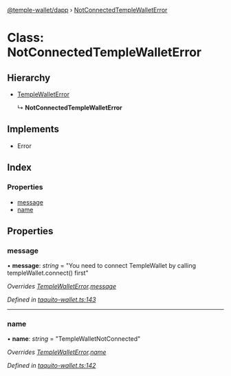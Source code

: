 [@temple-wallet/dapp](../README.md) › [NotConnectedTempleWalletError](notconnectedtemplewalleterror.md)

# Class: NotConnectedTempleWalletError

## Hierarchy

* [TempleWalletError](templewalleterror.md)

  ↳ **NotConnectedTempleWalletError**

## Implements

* Error

## Index

### Properties

* [message](notconnectedtemplewalleterror.md#message)
* [name](notconnectedtemplewalleterror.md#name)

## Properties

###  message

• **message**: *string* = "You need to connect TempleWallet by calling templeWallet.connect() first"

*Overrides [TempleWalletError](templewalleterror.md).[message](templewalleterror.md#message)*

*Defined in [taquito-wallet.ts:143](https://github.com/madfish-solutions/templewallet-dapp/blob/e5aeb37/src/taquito-wallet.ts#L143)*

___

###  name

• **name**: *string* = "TempleWalletNotConnected"

*Overrides [TempleWalletError](templewalleterror.md).[name](templewalleterror.md#name)*

*Defined in [taquito-wallet.ts:142](https://github.com/madfish-solutions/templewallet-dapp/blob/e5aeb37/src/taquito-wallet.ts#L142)*
